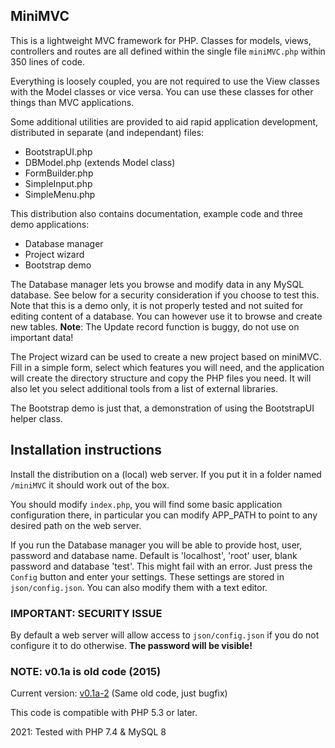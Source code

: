 ## MiniMVC ##

This is a lightweight MVC framework for PHP. Classes for models, views, controllers and routes 
are all defined within the single file `miniMVC.php` within 350 lines of code. 

Everything is loosely coupled, you are not required to use the View classes with the Model classes or vice versa.
You can use these classes for other things than MVC applications.

Some additional utilities are provided to aid rapid application development, distributed in separate (and independant) files:

- BootstrapUI.php
- DBModel.php (extends Model class)
- FormBuilder.php
- SimpleInput.php
- SimpleMenu.php

This distribution also contains documentation, example code and three demo applications:

- Database manager
- Project wizard
- Bootstrap demo

The Database manager lets you browse and modify data in any MySQL database. See below for
a security consideration if you choose to test this. Note that this is a demo only, it is
not properly tested and not suited for editing content of a database. You can however use
it to browse and create new tables. **Note**: The Update record function is buggy, do not
use on important data!

The Project wizard can be used to create a new project based on miniMVC. Fill in a simple
form, select which features you will need, and the application will create the directory
structure and copy the PHP files you need. It will also let you select additional tools
from a list of external libraries.

The Bootstrap demo is just that, a demonstration of using the BootstrapUI helper class.

## Installation instructions ##

Install the distribution on a (local) web server. If you put it in a folder named  `/miniMVC`
it should work out of the box.

You should modify `index.php`, you will find some basic application configuration there,
in particular you can modify APP_PATH to point to any desired path on the web server.

If you run the Database manager you will be able to provide host, user, password and database
name. Default is 'localhost', 'root' user, blank password and database 'test'. This might fail
with an error. Just press the `Config` button and enter your settings. These settings are stored
in `json/config.json`. You can also modify them with a text editor.

### IMPORTANT: SECURITY ISSUE 

By default a web server will allow access to `json/config.json` if you do not configure it to
do otherwise. **The password will be visible!**

### NOTE: v0.1a is old code (2015)

Current version: [v0.1a-2](//github.com/RogerBaklund/miniMVC/releases/tag/v0.1a-2releases/tag/v0.1a-2) (Same old code, just bugfix)

This code is compatible with PHP 5.3 or later.

2021: Tested with PHP 7.4 & MySQL 8
